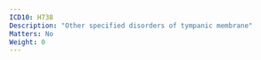 ```yaml
---
ICD10: H738
Description: "Other specified disorders of tympanic membrane"
Matters: No
Weight: 0
---
```

